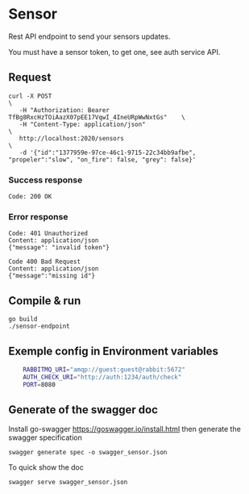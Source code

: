 # Sensor

Rest API endpoint to send your sensors updates.

You must have a sensor token, to get one, see auth service API.

## Request

    curl -X POST                                                                 \
       -H "Authorization: Bearer TfBg8RxcHzTOiAazX07pEE17VqwI_4IneURpWwNxtGs"    \
       -H "Content-Type: application/json"                                       \
       http://localhost:2020/sensors                                             \
       -d '{"id":"1377959e-97ce-46c1-9715-22c34bb9afbe", "propeler":"slow", "on_fire": false, "grey": false}'

### Success response

    Code: 200 OK

### Error response

    Code: 401 Unauthorized
    Content: application/json
    {"message": "invalid token"}

    Code 400 Bad Request
    Content: application/json
    {"message":"missing id"}

## Compile & run

    go build
    ./sensor-endpoint

## Exemple config in Environment variables

``` sh
    RABBITMQ_URI="amqp://guest:guest@rabbit:5672"
    AUTH_CHECK_URI="http://auth:1234/auth/check"
    PORT=8080
```

## Generate of the swagger doc

Install go-swagger <https://goswagger.io/install.html> then generate the swagger specification

    swagger generate spec -o swagger_sensor.json

To quick show the doc

    swagger serve swagger_sensor.json
